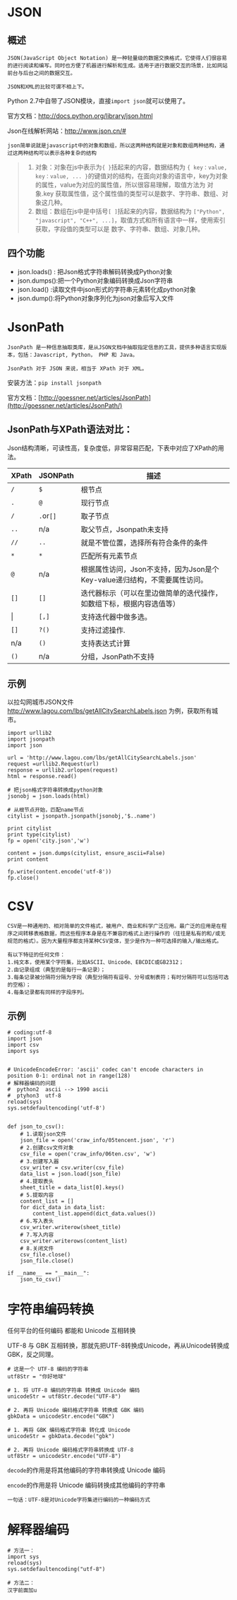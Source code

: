 # JSON

## 概述

```
JSON(JavaScript Object Notation) 是一种轻量级的数据交换格式，它使得人们很容易的进行阅读和编写。同时也方便了机器进行解析和生成。适用于进行数据交互的场景，比如网站前台与后台之间的数据交互。

JSON和XML的比较可谓不相上下。
```

Python 2.7中自带了JSON模块，直接`import json`就可以使用了。

官方文档：<http://docs.python.org/library/json.html>

Json在线解析网站：<http://www.json.cn/#>

```
json简单说就是javascript中的对象和数组，所以这两种结构就是对象和数组两种结构，通过这两种结构可以表示各种复杂的结构
```

> 1. 对象：对象在js中表示为`{ }`括起来的内容，数据结构为 `{ key：value, key：value, ... }`的键值对的结构，在面向对象的语言中，key为对象的属性，value为对应的属性值，所以很容易理解，取值方法为 对象.key 获取属性值，这个属性值的类型可以是数字、字符串、数组、对象这几种。
> 2. 数组：数组在js中是中括号`[ ]`括起来的内容，数据结构为 `["Python", "javascript", "C++", ...]`，取值方式和所有语言中一样，使用索引获取，字段值的类型可以是 数字、字符串、数组、对象几种。

## 四个功能

- json.loads() :	把Json格式字符串解码转换成Python对象
- json.dumps():把一个Python对象编码转换成Json字符串
- json.load() :读取文件中json形式的字符串元素转化成python对象
- json.dump():将Python对象序列化为json对象后写入文件

# JsonPath

```
JsonPath 是一种信息抽取类库，是从JSON文档中抽取指定信息的工具，提供多种语言实现版本，包括：Javascript, Python， PHP 和 Java。

JsonPath 对于 JSON 来说，相当于 XPath 对于 XML。
```

安装方法：`pip install jsonpath`

官方文档：[http://goessner.net/articles/JsonPath](http://goessner.net/articles/JsonPath/)

## JsonPath与XPath语法对比：

Json结构清晰，可读性高，复杂度低，非常容易匹配，下表中对应了XPath的用法。

| XPath | JSONPath  | 描述                                                         |
| ----- | --------- | ------------------------------------------------------------ |
| `/`   | `$`       | 根节点                                                       |
| `.`   | `@`       | 现行节点                                                     |
| `/`   | `.`or`[]` | 取子节点                                                     |
| `..`  | n/a       | 取父节点，Jsonpath未支持                                     |
| `//`  | `..`      | 就是不管位置，选择所有符合条件的条件                         |
| `*`   | `*`       | 匹配所有元素节点                                             |
| `@`   | n/a       | 根据属性访问，Json不支持，因为Json是个Key-value递归结构，不需要属性访问。 |
| `[]`  | `[]`      | 迭代器标示（可以在里边做简单的迭代操作，如数组下标，根据内容选值等） |
| \|    | `[,]`     | 支持迭代器中做多选。                                         |
| `[]`  | `?()`     | 支持过滤操作.                                                |
| n/a   | `()`      | 支持表达式计算                                               |
| `()`  | n/a       | 分组，JsonPath不支持                                         |

## 示例

以拉勾网城市JSON文件 <http://www.lagou.com/lbs/getAllCitySearchLabels.json> 为例，获取所有城市。

```
import urllib2
import jsonpath
import json

url = 'http://www.lagou.com/lbs/getAllCitySearchLabels.json'
request =urllib2.Request(url)
response = urllib2.urlopen(request)
html = response.read()

# 把json格式字符串转换成python对象
jsonobj = json.loads(html)

# 从根节点开始，匹配name节点
citylist = jsonpath.jsonpath(jsonobj,'$..name')

print citylist
print type(citylist)
fp = open('city.json','w')

content = json.dumps(citylist, ensure_ascii=False)
print content

fp.write(content.encode('utf-8'))
fp.close()
```

# CSV

```
CSV是一种通用的、相对简单的文件格式，被用户、商业和科学广泛应用。最广泛的应用是在程序之间转移表格数据，而这些程序本身是在不兼容的格式上进行操作的（往往是私有的和/或无规范的格式）。因为大量程序都支持某种CSV变体，至少是作为一种可选择的输入/输出格式。

有以下特征的任何文件：
1.纯文本，使用某个字符集，比如ASCII、Unicode、EBCDIC或GB2312；
2.由记录组成（典型的是每行一条记录）；
3.每条记录被分隔符分隔为字段（典型分隔符有逗号、分号或制表符；有时分隔符可以包括可选的空格）；
4.每条记录都有同样的字段序列。
```



## 示例

```
# coding:utf-8
import json
import csv
import sys


# UnicodeEncodeError: 'ascii' codec can't encode characters in position 0-1: ordinal not in range(128)
# 解释器编码的问题
#  python2  ascii --> 1990 ascii
#  ptyhon3  utf-8
reload(sys)
sys.setdefaultencoding('utf-8')


def json_to_csv():
    # 1.读取json文件
    json_file = open('craw_info/05tencent.json', 'r')
    # 2.创建csv文件对象
    csv_file = open('craw_info/06ten.csv', 'w')
    # 3.创建写入器
    csv_writer = csv.writer(csv_file)
    data_list = json.load(json_file)
    # 4.提取表头
    sheet_title = data_list[0].keys()
    # 5.提取内容
    content_list = []
    for dict_data in data_list:
        content_list.append(dict_data.values())
    # 6.写入表头
    csv_writer.writerow(sheet_title)
    # 7.写入内容
    csv_writer.writerows(content_list)
    # 8.关闭文件
    csv_file.close()
    json_file.close()

if __name__ == "__main__":
    json_to_csv()    
```

# 字符串编码转换

任何平台的任何编码 都能和 Unicode 互相转换

UTF-8 与 GBK 互相转换，那就先把UTF-8转换成Unicode，再从Unicode转换成GBK，反之同理。

```
# 这是一个 UTF-8 编码的字符串
utf8Str = "你好地球"

# 1. 将 UTF-8 编码的字符串 转换成 Unicode 编码
unicodeStr = utf8Str.decode("UTF-8")

# 2. 再将 Unicode 编码格式字符串 转换成 GBK 编码
gbkData = unicodeStr.encode("GBK")

# 1. 再将 GBK 编码格式字符串 转化成 Unicode
unicodeStr = gbkData.decode("gbk")

# 2. 再将 Unicode 编码格式字符串转换成 UTF-8
utf8Str = unicodeStr.encode("UTF-8")
```

`decode`的作用是将其他编码的字符串转换成 Unicode 编码

`encode`的作用是将 Unicode 编码转换成其他编码的字符串

`一句话：UTF-8是对Unicode字符集进行编码的一种编码方式`

# 解释器编码

```
# 方法一：
import sys
reload(sys)
sys.setdefaultencoding("utf-8")

# 方法二：
汉字前面加u


```




